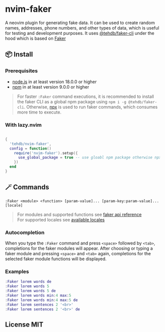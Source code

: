# nvim-faker

A neovim plugin for generating fake data. It can be used to create random names, addresses, phone numbers, and other types of data, which is useful for testing and development purposes. It uses [@tehdb/faker-cli](`https://www.npmjs.com/package/@tehdb/faker-cli`) under the hood which is based on [Faker](<https://fakerjs.dev>)

## 📦 Install

### Prerequisites

- [node.js](https://nodejs.org) in at least version 18.0.0 or higher
- [npm](https://www.npmjs.com) in at least version 9.0.0 or higher

> For faster `:Faker` command executions, it is recommended to install the faker CLI as a global npm package using `npm i -g @tehdb/faker-cli`. Otherwise, [npx](https://docs.npmjs.com/cli/v11/commands/npx) is used to run faker commands, which consumes more time to execute.

### With lazy.nvim

```lua

{
  'tehdb/nvim-faker',
  config = function()
    require('nvim-faker').setup({
      use_global_package = true -- use gloabl npm package otherwise npx (default: false)
    })
  end
}
```

## 🪄 Commands

`:Faker <module> <function> [param-value]... [param-key:param-value]... [locale]`

> For modules and supported functions see [faker api reference](https://fakerjs.dev/api/)<br/>
> For supported locales see [available locales](https://fakerjs.dev/guide/localization.html#available-locales)

### Autocompletion

When you type the `:Faker` command and press `<space>` followed by `<tab>`, completions for the faker modules will appear. After choosing or typing a faker module and pressing `<space>` and `<tab>` again, completions for the selected faker module functions will be displayed.

### Examples

```lua
:Faker lorem words de
:Faker lorem words 5
:Faker lorem words 5 de
:Faker lorem words min:4 max:5
:Faker lorem words min:4 max:5 de
:Faker lorem sentences 2 '<br>'
:Faker lorem sentences 2 '<br>' de
```

## License MIT
